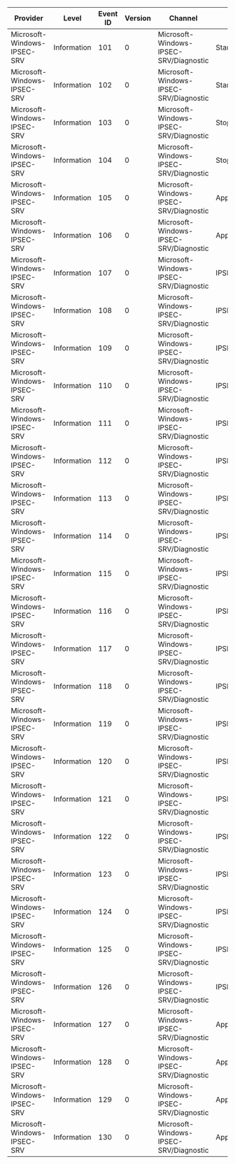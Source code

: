 Provider                     |  Level        |  Event ID  |  Version  |  Channel                                 |  Task                                  |  Opcode  |  Keyword      |  Message
-----------------------------|---------------|------------|-----------|------------------------------------------|----------------------------------------|----------|---------------|---------
Microsoft-Windows-IPSEC-SRV  |  Information  |  101       |  0        |  Microsoft-Windows-IPSEC-SRV/Diagnostic  |  StartService                          |  Start   |  PolicyAgent  |
Microsoft-Windows-IPSEC-SRV  |  Information  |  102       |  0        |  Microsoft-Windows-IPSEC-SRV/Diagnostic  |  StartService                          |  Stop    |  PolicyAgent  |
Microsoft-Windows-IPSEC-SRV  |  Information  |  103       |  0        |  Microsoft-Windows-IPSEC-SRV/Diagnostic  |  StopService                           |  Start   |  PolicyAgent  |
Microsoft-Windows-IPSEC-SRV  |  Information  |  104       |  0        |  Microsoft-Windows-IPSEC-SRV/Diagnostic  |  StopService                           |  Stop    |  PolicyAgent  |
Microsoft-Windows-IPSEC-SRV  |  Information  |  105       |  0        |  Microsoft-Windows-IPSEC-SRV/Diagnostic  |  ApplyDomainPolicy                     |  Start   |  PolicyAgent  |
Microsoft-Windows-IPSEC-SRV  |  Information  |  106       |  0        |  Microsoft-Windows-IPSEC-SRV/Diagnostic  |  ApplyDomainPolicy                     |  Stop    |  PolicyAgent  |
Microsoft-Windows-IPSEC-SRV  |  Information  |  107       |  0        |  Microsoft-Windows-IPSEC-SRV/Diagnostic  |  IPSEC_BFE_EngineOpen                  |  Start   |  PolicyAgent  |
Microsoft-Windows-IPSEC-SRV  |  Information  |  108       |  0        |  Microsoft-Windows-IPSEC-SRV/Diagnostic  |  IPSEC_BFE_EngineOpen                  |  Stop    |  PolicyAgent  |
Microsoft-Windows-IPSEC-SRV  |  Information  |  109       |  0        |  Microsoft-Windows-IPSEC-SRV/Diagnostic  |  IPSEC_BFE_EngineClose                 |  Start   |  PolicyAgent  |
Microsoft-Windows-IPSEC-SRV  |  Information  |  110       |  0        |  Microsoft-Windows-IPSEC-SRV/Diagnostic  |  IPSEC_BFE_EngineClose                 |  Stop    |  PolicyAgent  |
Microsoft-Windows-IPSEC-SRV  |  Information  |  111       |  0        |  Microsoft-Windows-IPSEC-SRV/Diagnostic  |  IPSEC_BFE_TransactionBegin            |  Start   |  PolicyAgent  |
Microsoft-Windows-IPSEC-SRV  |  Information  |  112       |  0        |  Microsoft-Windows-IPSEC-SRV/Diagnostic  |  IPSEC_BFE_TransactionBegin            |  Stop    |  PolicyAgent  |
Microsoft-Windows-IPSEC-SRV  |  Information  |  113       |  0        |  Microsoft-Windows-IPSEC-SRV/Diagnostic  |  IPSEC_BFE_TransactionCommit           |  Start   |  PolicyAgent  |
Microsoft-Windows-IPSEC-SRV  |  Information  |  114       |  0        |  Microsoft-Windows-IPSEC-SRV/Diagnostic  |  IPSEC_BFE_TransactionCommit           |  Stop    |  PolicyAgent  |
Microsoft-Windows-IPSEC-SRV  |  Information  |  115       |  0        |  Microsoft-Windows-IPSEC-SRV/Diagnostic  |  IPSEC_BFE_TransactionAbort            |  Start   |  PolicyAgent  |
Microsoft-Windows-IPSEC-SRV  |  Information  |  116       |  0        |  Microsoft-Windows-IPSEC-SRV/Diagnostic  |  IPSEC_BFE_TransactionAbort            |  Stop    |  PolicyAgent  |
Microsoft-Windows-IPSEC-SRV  |  Information  |  117       |  0        |  Microsoft-Windows-IPSEC-SRV/Diagnostic  |  IPSEC_BFE_ProviderContextAdd          |  Start   |  PolicyAgent  |
Microsoft-Windows-IPSEC-SRV  |  Information  |  118       |  0        |  Microsoft-Windows-IPSEC-SRV/Diagnostic  |  IPSEC_BFE_ProviderContextAdd          |  Stop    |  PolicyAgent  |
Microsoft-Windows-IPSEC-SRV  |  Information  |  119       |  0        |  Microsoft-Windows-IPSEC-SRV/Diagnostic  |  IPSEC_BFE_ProviderContextDeleteByKey  |  Start   |  PolicyAgent  |
Microsoft-Windows-IPSEC-SRV  |  Information  |  120       |  0        |  Microsoft-Windows-IPSEC-SRV/Diagnostic  |  IPSEC_BFE_ProviderContextDeleteByKey  |  Stop    |  PolicyAgent  |
Microsoft-Windows-IPSEC-SRV  |  Information  |  121       |  0        |  Microsoft-Windows-IPSEC-SRV/Diagnostic  |  IPSEC_BFE_FilterAdd                   |  Start   |  PolicyAgent  |
Microsoft-Windows-IPSEC-SRV  |  Information  |  122       |  0        |  Microsoft-Windows-IPSEC-SRV/Diagnostic  |  IPSEC_BFE_FilterAdd                   |  Stop    |  PolicyAgent  |
Microsoft-Windows-IPSEC-SRV  |  Information  |  123       |  0        |  Microsoft-Windows-IPSEC-SRV/Diagnostic  |  IPSEC_BFE_FilterDeleteByKey           |  Start   |  PolicyAgent  |
Microsoft-Windows-IPSEC-SRV  |  Information  |  124       |  0        |  Microsoft-Windows-IPSEC-SRV/Diagnostic  |  IPSEC_BFE_FilterDeleteByKey           |  Stop    |  PolicyAgent  |
Microsoft-Windows-IPSEC-SRV  |  Information  |  125       |  0        |  Microsoft-Windows-IPSEC-SRV/Diagnostic  |  IPSEC_BFE_IPsecTunnelAdd              |  Start   |  PolicyAgent  |
Microsoft-Windows-IPSEC-SRV  |  Information  |  126       |  0        |  Microsoft-Windows-IPSEC-SRV/Diagnostic  |  IPSEC_BFE_IPsecTunnelAdd              |  Stop    |  PolicyAgent  |
Microsoft-Windows-IPSEC-SRV  |  Information  |  127       |  0        |  Microsoft-Windows-IPSEC-SRV/Diagnostic  |  ApplyLocalPolicy                      |  Start   |  PolicyAgent  |
Microsoft-Windows-IPSEC-SRV  |  Information  |  128       |  0        |  Microsoft-Windows-IPSEC-SRV/Diagnostic  |  ApplyLocalPolicy                      |  Stop    |  PolicyAgent  |
Microsoft-Windows-IPSEC-SRV  |  Information  |  129       |  0        |  Microsoft-Windows-IPSEC-SRV/Diagnostic  |  ApplyCachePolicy                      |  Start   |  PolicyAgent  |
Microsoft-Windows-IPSEC-SRV  |  Information  |  130       |  0        |  Microsoft-Windows-IPSEC-SRV/Diagnostic  |  ApplyCachePolicy                      |  Stop    |  PolicyAgent  |
